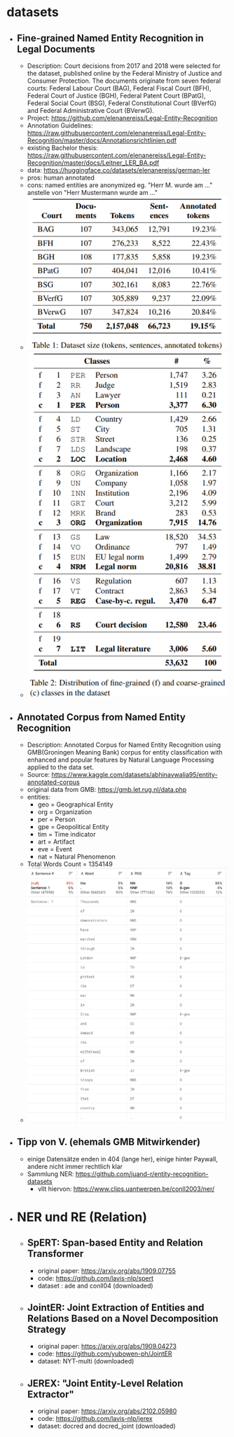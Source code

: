 # datasets

* ## Fine-grained Named Entity Recognition in Legal Documents
    * Description: Court decisions from 2017 and 2018 were selected for the dataset, published online by the Federal Ministry of Justice and Consumer Protection. The documents originate from seven federal courts: Federal Labour Court (BAG), Federal Fiscal Court (BFH), Federal Court of Justice (BGH), Federal Patent Court (BPatG), Federal Social Court (BSG), Federal Constitutional Court (BVerfG) and Federal Administrative Court (BVerwG).
    * Project: https://github.com/elenanereiss/Legal-Entity-Recognition
    * Annotation Guidelines: https://raw.githubusercontent.com/elenanereiss/Legal-Entity-Recognition/master/docs/Annotationsrichtlinien.pdf
    * existing Bachelor thesis: https://raw.githubusercontent.com/elenanereiss/Legal-Entity-Recognition/master/docs/Leitner_LER_BA.pdf
    * data: https://huggingface.co/datasets/elenanereiss/german-ler
    * pros: human annotated
    * cons: named entities are anonymized eg. "Herr M. wurde am ..." anstelle von "Herr Mustermann wurde am ..."
    * ![size](pic/Size.png)
    * ![distribution](pic/Distribution.png)

* ## Annotated Corpus from Named Entity Recognition
    * Description: Annotated Corpus for Named Entity Recognition using GMB(Groningen Meaning Bank) corpus for entity classification with enhanced and popular features by Natural Language Processing applied to the data set.
    * Source: https://www.kaggle.com/datasets/abhinavwalia95/entity-annotated-corpus
    * original data from GMB: https://gmb.let.rug.nl/data.php
    * entities:
        * geo = Geographical Entity
        * org = Organization
        * per = Person
        * gpe = Geopolitical Entity
        * tim = Time indicator
        * art = Artifact
        * eve = Event
        * nat = Natural Phenomenon
    * Total Words Count = 1354149
    * ![data](pic/kaggleGMB.png)

* ## Tipp von V. (ehemals GMB Mitwirkender)
    * einige Datensätze enden in 404 (lange her), einige hinter Paywall, andere nicht immer rechtlich klar
    * Sammlung NER: https://github.com/juand-r/entity-recognition-datasets
        * vllt hiervon: https://www.clips.uantwerpen.be/conll2003/ner/

* # NER und RE  (Relation)
    * ## SpERT: Span-based Entity and Relation Transformer 
        * original paper: https://arxiv.org/abs/1909.07755
        * code: https://github.com/lavis-nlp/spert
        * dataset : ade and conll04 (downloaded)

    * ## JointER: Joint Extraction of Entities and Relations Based on a Novel Decomposition Strategy
        * original paper: https://arxiv.org/abs/1909.04273
        * code: https://github.com/yubowen-ph/JointER
        * dataset: NYT-multi (downloaded)

    * ## JEREX: "Joint Entity-Level Relation Extractor"
        * original paper: https://arxiv.org/abs/2102.05980
        * code: https://github.com/lavis-nlp/jerex
        * dataset: docred and docred_joint (downloaded)